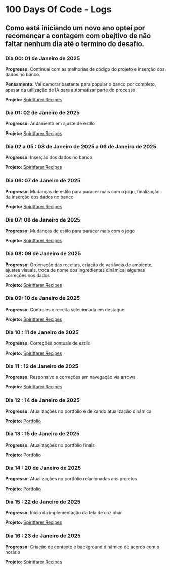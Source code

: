 # 100 Days Of Code - Logs

## **Como está iniciando um novo ano optei por recomençar a contagem com obejtivo de não faltar nenhum dia até o termino do desafio.**

### Dia 00: 01 de Janeiro de 2025

**Progresso:** Continuei com as melhorias de código do projeto e inserção dos dados no banco.

**Pensamento:** Vai demorar bastante para popular o banco por completo, apesar da utilização de IA para automatizar parte do processo.

**Projeto:** [Spiritfarer Recipes](https://spiritfarer-recipes.vercel.app/)

### Dia 01: 02 de Janeiro de 2025

**Progresso:** Andamento em ajuste de estilo

**Projeto:** [Spiritfarer Recipes](https://spiritfarer-recipes.vercel.app/)

### Dia 02 a 05 : 03 de Janeiro de 2025 a 06 de Janeiro de 2025

**Progresso:** Inserção dos dados no banco.

**Projeto:** [Spiritfarer Recipes](https://spiritfarer-recipes.vercel.app/)

### Dia 06: 07 de Janeiro de 2025

**Progresso:** Mudanças de estilo para paracer mais com o jogo, finalização da inserção dos dados no banco

**Projeto:** [Spiritfarer Recipes](https://spiritfarer-recipes.vercel.app/)

### Dia 07: 08 de Janeiro de 2025

**Progresso:** Mudanças de estilo para paracer mais com o jogo

**Projeto:** [Spiritfarer Recipes](https://spiritfarer-recipes.vercel.app/)

### Dia 08: 09 de Janeiro de 2025

**Progresso:** Ordenação das receitas, criação de variáveis de ambiente, ajustes visuais, troca de nome dos ingredientes dinâmica, algumas correções nos dados

**Projeto:** [Spiritfarer Recipes](https://spiritfarer-recipes.vercel.app/)

### Dia 09: 10 de Janeiro de 2025

**Progresso:** Controles e receita selecionada em destaque

**Projeto:** [Spiritfarer Recipes](https://spiritfarer-recipes.vercel.app/)


### Dia 10 : 11 de Janeiro de 2025

**Progresso:** Correções pontuais de estilo

**Projeto:** [Spiritfarer Recipes](https://spiritfarer-recipes.vercel.app/)


### Dia 11 : 12 de Janeiro de 2025

**Progresso:** Responsivo e correções em navegação via arrows

**Projeto:** [Spiritfarer Recipes](https://spiritfarer-recipes.vercel.app/)

### Dia 12 : 14 de Janeiro de 2025

**Progresso:** Atualizações no portfólio e deixando atualização dinâmica

**Projeto:** [Portfolio](https://brauuu.com.br/)

### Dia 13 : 15 de Janeiro de 2025

**Progresso:** Atualizações no portfólio finais

**Projeto:** [Portfolio](https://brauuu.com.br/)


### Dia 14 : 20 de Janeiro de 2025

**Progresso:** Atualizações no portfólio relacionadas aos projetos

**Projeto:** [Portfolio](https://brauuu.com.br/)

### Dia 15 : 22 de Janeiro de 2025

**Progresso:** Inicio da implementação da tela de cozinhar

**Projeto:** [Spiritfarer Recipes](https://spiritfarer-recipes.vercel.app/)

### Dia 16 : 23 de Janeiro de 2025

**Progresso:** Criação de contexto e background dinâmico de acordo com o horário

**Projeto:** [Spiritfarer Recipes](https://spiritfarer-recipes.vercel.app/)
